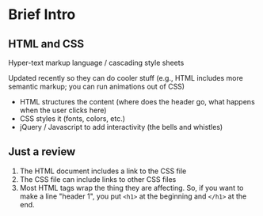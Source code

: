 # Brief Intro
## HTML and CSS
Hyper-text markup language / cascading style sheets

Updated recently so they can do cooler stuff (e.g., HTML includes more semantic markup; you can run animations out of CSS)

- HTML structures the content (where does the header go, what happens when the user clicks here)
- CSS styles it (fonts, colors, etc.)
- jQuery / Javascript to add interactivity (the bells and whistles)

## Just a review
1. The HTML document includes a link to the CSS file
1. The CSS file can include links to other CSS files 
1. Most HTML tags wrap the thing they are affecting. So, if you want to make a line "header 1", you put `<h1>` at the beginning and `</h1>` at the end. 
